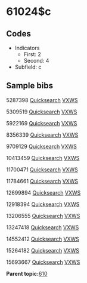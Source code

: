 # 61024$c

## Codes

-   Indicators
    -   First: 2
    -   Second: 4
-   Subfield: c

## Sample bibs

5287398 [Quicksearch](https://search.library.yale.edu/catalog/5287398) [VXWS](http://prodorbis.library.yale.edu:7014/vxws/GetHoldingsService?bibId=5287398)

5309519 [Quicksearch](https://search.library.yale.edu/catalog/5309519) [VXWS](http://prodorbis.library.yale.edu:7014/vxws/GetHoldingsService?bibId=5309519)

5922169 [Quicksearch](https://search.library.yale.edu/catalog/5922169) [VXWS](http://prodorbis.library.yale.edu:7014/vxws/GetHoldingsService?bibId=5922169)

8356339 [Quicksearch](https://search.library.yale.edu/catalog/8356339) [VXWS](http://prodorbis.library.yale.edu:7014/vxws/GetHoldingsService?bibId=8356339)

9709129 [Quicksearch](https://search.library.yale.edu/catalog/9709129) [VXWS](http://prodorbis.library.yale.edu:7014/vxws/GetHoldingsService?bibId=9709129)

10413459 [Quicksearch](https://search.library.yale.edu/catalog/10413459) [VXWS](http://prodorbis.library.yale.edu:7014/vxws/GetHoldingsService?bibId=10413459)

11700471 [Quicksearch](https://search.library.yale.edu/catalog/11700471) [VXWS](http://prodorbis.library.yale.edu:7014/vxws/GetHoldingsService?bibId=11700471)

11784661 [Quicksearch](https://search.library.yale.edu/catalog/11784661) [VXWS](http://prodorbis.library.yale.edu:7014/vxws/GetHoldingsService?bibId=11784661)

12699894 [Quicksearch](https://search.library.yale.edu/catalog/12699894) [VXWS](http://prodorbis.library.yale.edu:7014/vxws/GetHoldingsService?bibId=12699894)

12918394 [Quicksearch](https://search.library.yale.edu/catalog/12918394) [VXWS](http://prodorbis.library.yale.edu:7014/vxws/GetHoldingsService?bibId=12918394)

13206555 [Quicksearch](https://search.library.yale.edu/catalog/13206555) [VXWS](http://prodorbis.library.yale.edu:7014/vxws/GetHoldingsService?bibId=13206555)

13247418 [Quicksearch](https://search.library.yale.edu/catalog/13247418) [VXWS](http://prodorbis.library.yale.edu:7014/vxws/GetHoldingsService?bibId=13247418)

14552412 [Quicksearch](https://search.library.yale.edu/catalog/14552412) [VXWS](http://prodorbis.library.yale.edu:7014/vxws/GetHoldingsService?bibId=14552412)

15264182 [Quicksearch](https://search.library.yale.edu/catalog/15264182) [VXWS](http://prodorbis.library.yale.edu:7014/vxws/GetHoldingsService?bibId=15264182)

15693667 [Quicksearch](https://search.library.yale.edu/catalog/15693667) [VXWS](http://prodorbis.library.yale.edu:7014/vxws/GetHoldingsService?bibId=15693667)

**Parent topic:**[610](../../tags/610/610.md)

